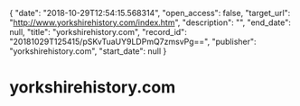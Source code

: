 {
  "date": "2018-10-29T12:54:15.568314", 
  "open_access": false, 
  "target_url": "http://www.yorkshirehistory.com/index.htm", 
  "description": "", 
  "end_date": null, 
  "title": "yorkshirehistory.com", 
  "record_id": "20181029T125415/pSKvTuaUY9LDPmQ7zmsvPg==", 
  "publisher": "yorkshirehistory.com", 
  "start_date": null
}

# yorkshirehistory.com

